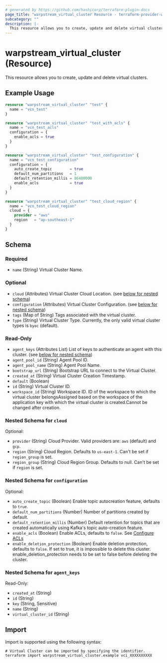 ```yaml
---
# generated by https://github.com/hashicorp/terraform-plugin-docs
page_title: "warpstream_virtual_cluster Resource - terraform-provider-warpstream"
subcategory: ""
description: |-
  This resource allows you to create, update and delete virtual clusters.
---
```


# warpstream_virtual_cluster (Resource)

This resource allows you to create, update and delete virtual clusters.

## Example Usage

```terraform
resource "warpstream_virtual_cluster" "test" {
  name = "vcn_test"
}

resource "warpstream_virtual_cluster" "test_with_acls" {
  name = "vcn_test_acls"
  configuration = {
    enable_acls = true
  }
}

resource "warpstream_virtual_cluster" "test_configuration" {
  name = "vcn_test_configuration"
  configuration = {
    auto_create_topic        = true
    default_num_partitions   = 1
    default_retention_millis = 86400000
    enable_acls              = true
  }
}

resource "warpstream_virtual_cluster" "test_cloud_region" {
  name = "vcn_test_cloud_region"
  cloud = {
    provider = "aws"
    region   = "ap-southeast-1"
  }
}
```

<!-- schema generated by tfplugindocs -->
## Schema

### Required

- `name` (String) Virtual Cluster Name.

### Optional

- `cloud` (Attributes) Virtual Cluster Cloud Location. (see [below for nested schema](#nestedatt--cloud))
- `configuration` (Attributes) Virtual Cluster Configuration. (see [below for nested schema](#nestedatt--configuration))
- `tags` (Map of String) Tags associated with the virtual cluster.
- `type` (String) Virtual Cluster Type. Currently, the only valid virtual cluster types is `byoc` (default).

### Read-Only

- `agent_keys` (Attributes List) List of keys to authenticate an agent with this cluster. (see [below for nested schema](#nestedatt--agent_keys))
- `agent_pool_id` (String) Agent Pool ID.
- `agent_pool_name` (String) Agent Pool Name.
- `bootstrap_url` (String) Bootstrap URL to connect to the Virtual Cluster.
- `created_at` (String) Virtual Cluster Creation Timestamp.
- `default` (Boolean)
- `id` (String) Virtual Cluster ID.
- `workspace_id` (String) Workspace ID. ID of the workspace to which the virtual cluster belongsAssigned based on the workspace of the application key with which the virtual cluster is created.Cannot be changed after creation.

<a id="nestedatt--cloud"></a>
### Nested Schema for `cloud`

Optional:

- `provider` (String) Cloud Provider. Valid providers are: `aws` (default) and `gcp`.
- `region` (String) Cloud Region. Defaults to `us-east-1`. Can't be set if `region_group` is set.
- `region_group` (String) Cloud Region Group. Defaults to null. Can't be set if `region` is set.


<a id="nestedatt--configuration"></a>
### Nested Schema for `configuration`

Optional:

- `auto_create_topic` (Boolean) Enable topic autocreation feature, defaults to `true`.
- `default_num_partitions` (Number) Number of partitions created by default.
- `default_retention_millis` (Number) Default retention for topics that are created automatically using Kafka's topic auto-creation feature.
- `enable_acls` (Boolean) Enable ACLs, defaults to `false`. See [Configure ACLs](https://docs.warpstream.com/warpstream/configuration/configure-acls)
- `enable_deletion_protection` (Boolean) Enable deletion protection, defaults to `false`. If set to true, it is impossible to delete this cluster. enable_deletion_protection needs to be set to false before deleting the cluster.


<a id="nestedatt--agent_keys"></a>
### Nested Schema for `agent_keys`

Read-Only:

- `created_at` (String)
- `id` (String)
- `key` (String, Sensitive)
- `name` (String)
- `virtual_cluster_id` (String)

## Import

Import is supported using the following syntax:

```shell
# Virtual Cluster can be imported by specifying the identifier.
terraform import warpstream_virtual_cluster.example vci_XXXXXXXXXX
```
